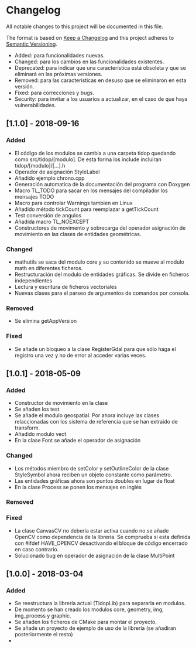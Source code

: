 # Changelog
All notable changes to this project will be documented in this file.

The format is based on [Keep a Changelog](http://keepachangelog.com/en/1.0.0/)
and this project adheres to [Semantic Versioning](http://semver.org/spec/v2.0.0.html).

- Added: para funcionalidades nuevas.
- Changed: para los cambios en las funcionalidades existentes.
- Deprecated: para indicar que una característica está obsoleta y que se eliminará en las próximas versiones.
- Removed: para las características en desuso que se eliminaron en esta versión.
- Fixed: para correcciones y bugs.
- Security: para invitar a los usuarios a actualizar, en el caso de que haya vulnerabilidades.

## [1.1.0] - 2018-09-16

### Added

- El código de los modulos se cambia a una carpeta tidop quedando como src/tidop/[modulo]. De esta forma los include incluiran tidop/[modulo]/[...].h
- Operador de asignación StyleLabel
- Añadido ejemplo chrono.cpp
- Generación automatica de la documentación del programa con Doxygen
- Macro TL_TODO para sacar en los mensajes del compilador los mensajes TODO
- Macro para controlar Warnings tambien en Linux
- Añadido método tickCount para reemplazar a getTickCount
- Test conversión de angulos
- Añadida macro TL_NOEXCEPT
- Constructores de movimento y sobrecarga del operador asignación de movimiento en las clases de entidades geométricas.

### Changed
  
- mathutils se saca del modulo core y su contenido se mueve al modulo math en diferentes ficheros.
- Restructuración del modulo de entidades gráficas. Se divide en ficheros independientes
- Lectura y escritura de ficheros vectoriales
- Nuevas clases para el parseo de argumentos de comandos por consola.

### Removed

- Se elimina getAppVersion

### Fixed

- Se añade un bloqueo a la clase RegisterGdal para que sólo haga el registro una vez y no de error al acceder varias veces.

## [1.0.1] - 2018-05-09

### Added

- Constructor de movimiento en la clase
- Se añaden los test
- Se añade el modulo geospatial. Por ahora incluye las clases relaccionadas con los sistema de referencia que se han extraido de transform.
- Añadido modulo vect
- En la clase Font se añade el operador de asignación

### Changed

- Los métodos miembro de setColor y setOutlineColor de la clase StyleSymbol ahora reciben un objeto constante como parámetro.
- Las entidades gráficas ahora son puntos doubles en lugar de float
- En la clase Process se ponen los mensajes en inglés

### Removed

### Fixed

- La clase CanvasCV no debería estar activa cuando no se añade OpenCV como dependencia de la libreria. Se comprueba si esta definida con #ifdef HAVE_OPENCV desactivando el bloque de código encerrado en caso contrario.
- Solucionado bug en operador de asignación de la clase MultiPoint

## [1.0.0] - 2018-03-04

### Added

- Se reestructura la librería actual (TidopLib) para separarla en modulos. 
- De momento se han creado los modulos core, geometry, img, img_process y graphic. 
- Se añaden los ficheros de CMake para montar el proyecto.
- Se añade un proyecto de ejemplo de uso de la librería (se añadiran posteriormente el resto)
- 
